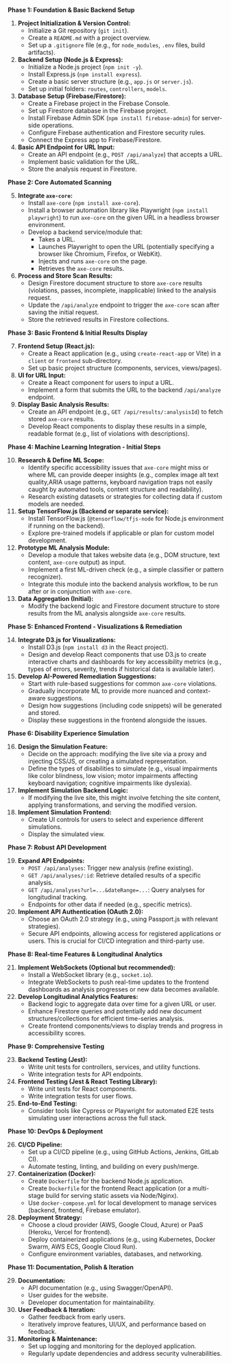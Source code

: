 

**Phase 1: Foundation & Basic Backend Setup**

1.  **Project Initialization & Version Control:**
    *   Initialize a Git repository (`git init`).
    *   Create a `README.md` with a project overview.
    *   Set up a `.gitignore` file (e.g., for `node_modules`, `.env` files, build artifacts).
2.  **Backend Setup (Node.js & Express):**
    *   Initialize a Node.js project (`npm init -y`).
    *   Install Express.js (`npm install express`).
    *   Create a basic server structure (e.g., `app.js` or `server.js`).
    *   Set up initial folders: `routes`, `controllers`, `models`.
3.  **Database Setup (Firebase/Firestore):**
    *   Create a Firebase project in the Firebase Console.
    *   Set up Firestore database in the Firebase project.
    *   Install Firebase Admin SDK (`npm install firebase-admin`) for server-side operations.
    *   Configure Firebase authentication and Firestore security rules.
    *   Connect the Express app to Firebase/Firestore.
4.  **Basic API Endpoint for URL Input:**
    *   Create an API endpoint (e.g., `POST /api/analyze`) that accepts a URL.
    *   Implement basic validation for the URL.
    *   Store the analysis request in Firestore.

**Phase 2: Core Automated Scanning**

5.  **Integrate `axe-core`:**
    *   Install `axe-core` (`npm install axe-core`).
    *   Install a browser automation library like Playwright (`npm install playwright`) to run `axe-core` on the given URL in a headless browser environment.
    *   Develop a backend service/module that:
        *   Takes a URL.
        *   Launches Playwright to open the URL (potentially specifying a browser like Chromium, Firefox, or WebKit).
        *   Injects and runs `axe-core` on the page.
        *   Retrieves the `axe-core` results.
6.  **Process and Store Scan Results:**
    *   Design Firestore document structure to store `axe-core` results (violations, passes, incomplete, inapplicable) linked to the analysis request.
    *   Update the `/api/analyze` endpoint to trigger the `axe-core` scan after saving the initial request.
    *   Store the retrieved results in Firestore collections.

**Phase 3: Basic Frontend & Initial Results Display**

7.  **Frontend Setup (React.js):**
    *   Create a React application (e.g., using `create-react-app` or Vite) in a `client` or `frontend` sub-directory.
    *   Set up basic project structure (components, services, views/pages).
8.  **UI for URL Input:**
    *   Create a React component for users to input a URL.
    *   Implement a form that submits the URL to the backend `/api/analyze` endpoint.
9.  **Display Basic Analysis Results:**
    *   Create an API endpoint (e.g., `GET /api/results/:analysisId`) to fetch stored `axe-core` results.
    *   Develop React components to display these results in a simple, readable format (e.g., list of violations with descriptions).

**Phase 4: Machine Learning Integration - Initial Steps**

10. **Research & Define ML Scope:**
    *   Identify specific accessibility issues that `axe-core` might miss or where ML can provide deeper insights (e.g., complex image alt text quality,ARIA usage patterns, keyboard navigation traps not easily caught by automated tools, content structure and readability).
    *   Research existing datasets or strategies for collecting data if custom models are needed.
11. **Setup TensorFlow.js (Backend or separate service):**
    *   Install TensorFlow.js (`@tensorflow/tfjs-node` for Node.js environment if running on the backend).
    *   Explore pre-trained models if applicable or plan for custom model development.
12. **Prototype ML Analysis Module:**
    *   Develop a module that takes website data (e.g., DOM structure, text content, `axe-core` output) as input.
    *   Implement a first ML-driven check (e.g., a simple classifier or pattern recognizer).
    *   Integrate this module into the backend analysis workflow, to be run after or in conjunction with `axe-core`.
13. **Data Aggregation (Initial):**
    *   Modify the backend logic and Firestore document structure to store results from the ML analysis alongside `axe-core` results.

**Phase 5: Enhanced Frontend - Visualizations & Remediation**

14. **Integrate D3.js for Visualizations:**
    *   Install D3.js (`npm install d3` in the React project).
    *   Design and develop React components that use D3.js to create interactive charts and dashboards for key accessibility metrics (e.g., types of errors, severity, trends if historical data is available later).
15. **Develop AI-Powered Remediation Suggestions:**
    *   Start with rule-based suggestions for common `axe-core` violations.
    *   Gradually incorporate ML to provide more nuanced and context-aware suggestions.
    *   Design how suggestions (including code snippets) will be generated and stored.
    *   Display these suggestions in the frontend alongside the issues.

**Phase 6: Disability Experience Simulation**

16. **Design the Simulation Feature:**
    *   Decide on the approach: modifying the live site via a proxy and injecting CSS/JS, or creating a simulated representation.
    *   Define the types of disabilities to simulate (e.g., visual impairments like color blindness, low vision; motor impairments affecting keyboard navigation; cognitive impairments like dyslexia).
17. **Implement Simulation Backend Logic:**
    *   If modifying the live site, this might involve fetching the site content, applying transformations, and serving the modified version.
18. **Implement Simulation Frontend:**
    *   Create UI controls for users to select and experience different simulations.
    *   Display the simulated view.

**Phase 7: Robust API Development**

19. **Expand API Endpoints:**
    *   `POST /api/analyses`: Trigger new analysis (refine existing).
    *   `GET /api/analyses/:id`: Retrieve detailed results of a specific analysis.
    *   `GET /api/analyses?url=...&dateRange=...`: Query analyses for longitudinal tracking.
    *   Endpoints for other data if needed (e.g., specific metrics).
20. **Implement API Authentication (OAuth 2.0):**
    *   Choose an OAuth 2.0 strategy (e.g., using Passport.js with relevant strategies).
    *   Secure API endpoints, allowing access for registered applications or users. This is crucial for CI/CD integration and third-party use.

**Phase 8: Real-time Features & Longitudinal Analytics**

21. **Implement WebSockets (Optional but recommended):**
    *   Install a WebSocket library (e.g., `socket.io`).
    *   Integrate WebSockets to push real-time updates to the frontend dashboards as analysis progresses or new data becomes available.
22. **Develop Longitudinal Analytics Features:**
    *   Backend logic to aggregate data over time for a given URL or user.
    *   Enhance Firestore queries and potentially add new document structures/collections for efficient time-series analysis.
    *   Create frontend components/views to display trends and progress in accessibility scores.

**Phase 9: Comprehensive Testing**

23. **Backend Testing (Jest):**
    *   Write unit tests for controllers, services, and utility functions.
    *   Write integration tests for API endpoints.
24. **Frontend Testing (Jest & React Testing Library):**
    *   Write unit tests for React components.
    *   Write integration tests for user flows.
25. **End-to-End Testing:**
    *   Consider tools like Cypress or Playwright for automated E2E tests simulating user interactions across the full stack.

**Phase 10: DevOps & Deployment**

26. **CI/CD Pipeline:**
    *   Set up a CI/CD pipeline (e.g., using GitHub Actions, Jenkins, GitLab CI).
    *   Automate testing, linting, and building on every push/merge.
27. **Containerization (Docker):**
    *   Create `Dockerfile` for the backend Node.js application.
    *   Create `Dockerfile` for the frontend React application (or a multi-stage build for serving static assets via Node/Nginx).
    *   Use `docker-compose.yml` for local development to manage services (backend, frontend, Firebase emulator).
28. **Deployment Strategy:**
    *   Choose a cloud provider (AWS, Google Cloud, Azure) or PaaS (Heroku, Vercel for frontend).
    *   Deploy containerized applications (e.g., using Kubernetes, Docker Swarm, AWS ECS, Google Cloud Run).
    *   Configure environment variables, databases, and networking.

**Phase 11: Documentation, Polish & Iteration**

29. **Documentation:**
    *   API documentation (e.g., using Swagger/OpenAPI).
    *   User guides for the website.
    *   Developer documentation for maintainability.
30. **User Feedback & Iteration:**
    *   Gather feedback from early users.
    *   Iteratively improve features, UI/UX, and performance based on feedback.
31. **Monitoring & Maintenance:**
    *   Set up logging and monitoring for the deployed application.
    *   Regularly update dependencies and address security vulnerabilities.

